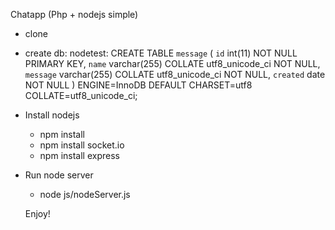 Chatapp (Php + nodejs simple)
- clone 
- create db: nodetest:
	CREATE TABLE `message` (
  `id` int(11) NOT NULL PRIMARY KEY,
  `name` varchar(255) COLLATE utf8_unicode_ci NOT NULL,
  `message` varchar(255) COLLATE utf8_unicode_ci NOT NULL,
  `created` date NOT NULL
) ENGINE=InnoDB DEFAULT CHARSET=utf8 COLLATE=utf8_unicode_ci;

- Install nodejs
	+	npm install
	+	npm install socket.io
	+	npm install express
	
- Run node server
	+ node js/nodeServer.js
	
	Enjoy!
